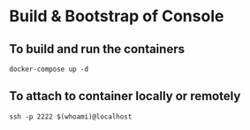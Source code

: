 # Build & Bootstrap of Console

## To build and run the containers
```
docker-compose up -d
```

## To attach to container locally or remotely

```
ssh -p 2222 $(whoami)@localhost
```
